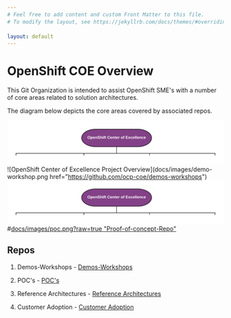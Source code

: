 ```yaml
---
# Feel free to add content and custom Front Matter to this file.
# To modify the layout, see https://jekyllrb.com/docs/themes/#overriding-theme-defaults

layout: default
---
```


OpenShift COE Overview
====================================
This Git Organization is intended to assist OpenShift SME's with a number of core areas related to solution architectures.

The diagram below depicts the core areas covered by associated repos.

![OpenShift Center of Excellence Project Overview](docs/images/overview.png?raw=true "OpenShift Center of Excellence Project Overview")
![OpenShift Center of Excellence Project Overview](docs/images/demo-workshop.png href="https://github.com/ocp-coe/demos-workshops")
<a href="https://github.com/ocp-coe/demos-workshops" target="_blank"><img src="docs/images/overview.png" alt="Demo Workshopts"></a>
#[docs/images/poc.png?raw=true "Proof-of-concept-Repo"](https://github.com/ocp-coe/pocs/)

Repos
--------

1. Demos-Workshops - [Demos-Workshops](https://github.com/ocp-coe/demos-workshops/)

2. POC's - [POC's](https://github.com/ocp-coe/pocs/)

3. Reference Architectures - [Reference Architectures](https://github.com/ocp-coe/reference-architectures/)

4. Customer Adoption - [Customer Adoption](https://github.com/ocp-coe/customer-adoption/)
